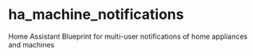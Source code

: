 # ha_machine_notifications
Home Assistant Blueprint for multi-user notifications of home appliances and machines
